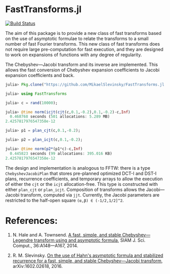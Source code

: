 # FastTransforms.jl

[![Build Status](https://travis-ci.org/MikaelSlevinsky/FastTransforms.jl.svg?branch=master)](https://travis-ci.org/MikaelSlevinsky/FastTransforms.jl)

The aim of this package is to provide a new class of fast transforms
based on the use of asymptotic formulae to relate the transforms to a small
number of fast Fourier transforms. This new class of fast transforms does not
require large pre-computation for fast execution, and they are designed
to work on expansions of functions with any degree of regularity.

The Chebyshev—Jacobi transform and its inverse are implemented. This
allows the fast conversion of Chebyshev expansion coefficients to Jacobi expansion
coefficients and back.
```julia
julia> Pkg.clone("https://github.com/MikaelSlevinsky/FastTransforms.jl.git")

julia> using FastTransforms

julia> c = rand(10000);

julia> @time norm(icjt(cjt(c,0.1,-0.2),0.1,-0.2)-c,Inf)
  0.468768 seconds (501 allocations: 5.289 MB)
2.4257817976547358e-12

julia> p1 = plan_cjt(c,0.1,-0.2);

julia> p2 = plan_icjt(c,0.1,-0.2);

julia> @time norm(p2*(p1*c)-c,Inf)
  0.445823 seconds (99 allocations: 395.016 KB)
2.4257817976547358e-12

```

The design and implementation is analogous to FFTW: there is a type `ChebyshevJacobiPlan`
that stores pre-planned optimized DCT-I and DST-I plans, recurrence coefficients,
and temporary arrays to allow the execution of either the `cjt` or the `icjt` allocation-free.
This type is constructed with either `plan_cjt` or `plan_icjt`. Composition of transforms
allows the Jacobi—Jacobi transform, computed via `jjt`. Currently, the Jacobi parameters are
restricted to the half-open square `(α,β) ∈ (-1/2,1/2]^2`.

# References:

   1.	N. Hale and A. Townsend. <a href="http://dx.doi.org/10.1137/130932223">A fast, simple, and stable Chebyshev—Legendre transform using and asymptotic formula</a>, SIAM J. Sci. Comput., 36:A148—A167, 2014.

   2.	R. M. Slevinsky. <a href="http://arxiv.org/abs/1602.02618">On the use of Hahn's asymptotic formula and stabilized recurrence for a fast, simple, and stable Chebyshev—Jacobi transform</a>, arXiv:1602.02618, 2016.
